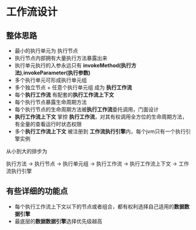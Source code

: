 # 工作流设计

## 整体思路

- 最小的执行单元为 执行节点
- 执行节点内部拥有大量执行方法暴露出来
- 执行单元执行的入参永远只有 **invokeMethod(执行方法)**,**invokeParameter(执行参数)**
- 多个执行单元可形成执行单元组
- 多个独立节点 + 任意个执行单元组 成为 **执行工作流**
- 每个**执行工作流** 有配套的**执行工作流上下文**
- 每个执行节点暴露生命周期方法
- 每个执行节点的生命周期方法被**执行工作流**委托调用，门面设计
- **执行工作流上下文** 掌控 **执行工作流**，对其有权调用全方位的生命周期方法，有全量的查看运行时状态权限
- 多个**执行工作流上下文** 被注册到 **工作流执行引擎**内，每个jvm只有一个执行引擎实例

从小到大的排步为

执行方法 -> 执行节点 -> 执行单元组 -> 执行工作流 -> 执行工作流上下文 -> 工作流执行引擎

## 有些详细的功能点

- 每个执行工作流上下文以下的节点或者组合，都有权利选择自己适用的**数据数据引擎**
- 最底层的**数据数据引擎**选择优先级越高